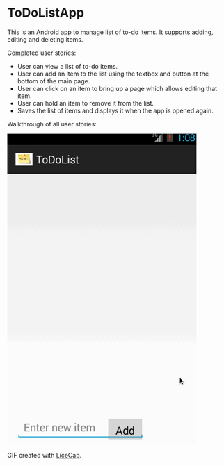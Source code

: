 ToDoListApp
===========

This is an Android app to manage list of to-do items. It supports adding, editing and deleting items.

Completed user stories:
- User can view a list of to-do items.
- User can add an item to the list using the textbox and button at the bottom of the main page.
- User can click on an item to bring up a page which allows editing that item.
- User can hold an item to remove it from the list.
- Saves the list of items and displays it when the app is opened again.


Walkthrough of all user stories:

![Video Walkthrough](todo.gif)

GIF created with [LiceCap](http://www.cockos.com/licecap/).


